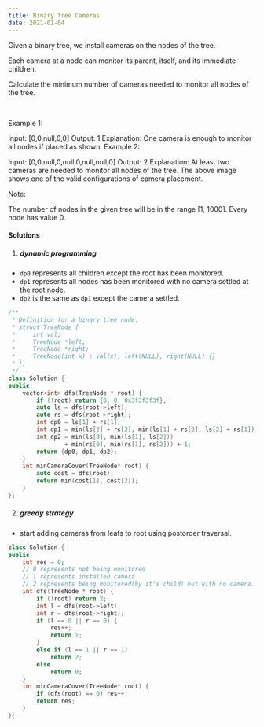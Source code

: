 ```yaml
---
title: Binary Tree Cameras
date: 2021-01-04
---
```

Given a binary tree, we install cameras on the nodes of the tree. 

Each camera at a node can monitor its parent, itself, and its immediate children.

Calculate the minimum number of cameras needed to monitor all nodes of the tree.

 

Example 1:


Input: [0,0,null,0,0]
Output: 1
Explanation: One camera is enough to monitor all nodes if placed as shown.
Example 2:


Input: [0,0,null,0,null,0,null,null,0]
Output: 2
Explanation: At least two cameras are needed to monitor all nodes of the tree. The above image shows one of the valid configurations of camera placement.

Note:

The number of nodes in the given tree will be in the range [1, 1000].
Every node has value 0.

#### Solutions

1. ##### dynamic programming

- `dp0` represents all children except the root has been monitored.
- `dp1` represents all nodes has been monitored with no camera settled at the root node.
- `dp2` is the same as `dp1` except the camera settled.

```cpp
/**
 * Definition for a binary tree node.
 * struct TreeNode {
 *     int val;
 *     TreeNode *left;
 *     TreeNode *right;
 *     TreeNode(int x) : val(x), left(NULL), right(NULL) {}
 * };
 */
class Solution {
public:
    vector<int> dfs(TreeNode * root) {
        if (!root) return {0, 0, 0x3f3f3f3f};
        auto ls = dfs(root->left);
        auto rs = dfs(root->right);
        int dp0 = ls[1] + rs[1];
        int dp1 = min(ls[2] + rs[2], min(ls[1] + rs[2], ls[2] + rs[1]));
        int dp2 = min(ls[0], min(ls[1], ls[2])) 
                + min(rs[0], min(rs[1], rs[2])) + 1;
        return {dp0, dp1, dp2};
    }
    int minCameraCover(TreeNode* root) {
        auto cost = dfs(root);
        return min(cost[1], cost[2]);
    }
};
```

2. ##### greedy strategy

- start adding cameras from leafs to root using postorder traversal.

```cpp
class Solution {
public:
    int res = 0;
    // 0 represents not being monitored
    // 1 represents installed camera
    // 2 represents being monitored(by it's child) but with no camera.
    int dfs(TreeNode * root) {
        if (!root) return 2;
        int l = dfs(root->left);
        int r = dfs(root->right);
        if (l == 0 || r == 0) {
            res++;
            return 1;
        }
        else if (l == 1 || r == 1)
            return 2;
        else
            return 0;
    }
    int minCameraCover(TreeNode* root) {
        if (dfs(root) == 0) res++;
        return res;
    }
};
```
